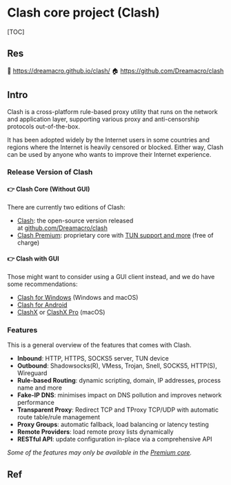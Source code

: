 # Clash core project (Clash)

[TOC]



## Res
📂 https://dreamacro.github.io/clash/
🏠 https://github.com/Dreamacro/clash



## Intro
Clash is a cross-platform rule-based proxy utility that runs on the network and application layer, supporting various proxy and anti-censorship protocols out-of-the-box.

It has been adopted widely by the Internet users in some countries and regions where the Internet is heavily censored or blocked. Either way, Clash can be used by anyone who wants to improve their Internet experience.


### Release Version of Clash
#### 👉 Clash Core (Without GUI)
There are currently two editions of Clash:
- [Clash](https://github.com/Dreamacro/clash): the open-source version released at [github.com/Dreamacro/clash](https://github.com/Dreamacro/clash)
- [Clash Premium](https://github.com/Dreamacro/clash/releases/tag/premium): proprietary core with [TUN support and more](https://dreamacro.github.io/clash/premium/introduction.html) (free of charge)

#### 👉 Clash with GUI
Those might want to consider using a GUI client instead, and we do have some recommendations:
- [Clash for Windows](https://github.com/Fndroid/clash_for_windows_pkg/releases) (Windows and macOS)
- [Clash for Android](https://github.com/Kr328/ClashForAndroid)
- [ClashX](https://github.com/yichengchen/clashX) or [ClashX Pro](https://install.appcenter.ms/users/clashx/apps/clashx-pro/distribution_groups/public) (macOS)


### Features
This is a general overview of the features that comes with Clash.
- **Inbound**: HTTP, HTTPS, SOCKS5 server, TUN device
- **Outbound**: Shadowsocks(R), VMess, Trojan, Snell, SOCKS5, HTTP(S), Wireguard
- **Rule-based Routing**: dynamic scripting, domain, IP addresses, process name and more
- **Fake-IP DNS**: minimises impact on DNS pollution and improves network performance
- **Transparent Proxy**: Redirect TCP and TProxy TCP/UDP with automatic route table/rule management
- **Proxy Groups**: automatic fallback, load balancing or latency testing
- **Remote Providers**: load remote proxy lists dynamically
- **RESTful API**: update configuration in-place via a comprehensive API

_Some of the features may only be available in the [Premium core](https://dreamacro.github.io/clash/premium/introduction.html)._



## Ref
[riobard/go-shadowsocks2]: https://github.com/riobard/go-shadowsocks2

[v2ray/v2ray-core]: https://github.com/v2ray/v2ray-core

[WireGuard/wireguard-go]: https://github.com/WireGuard/wireguard-go
